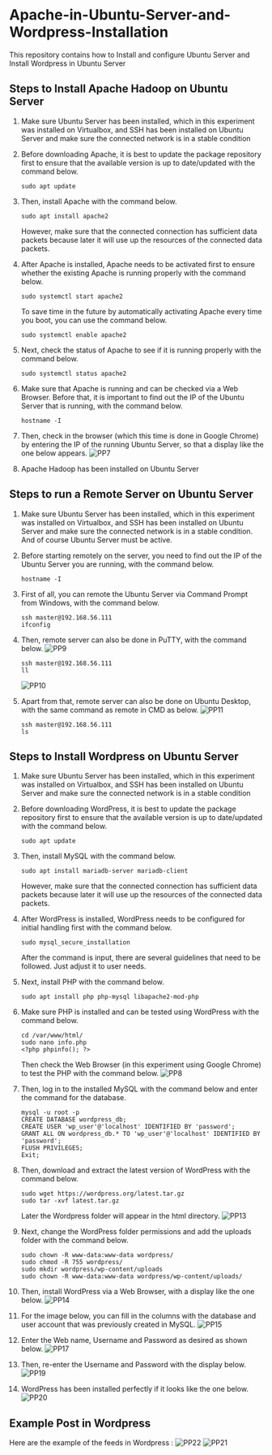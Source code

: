 # Apache-in-Ubuntu-Server-and-Wordpress-Installation
This repository contains how to Install and configure Ubuntu Server and Install Wordpress in Ubuntu Server

## Steps to Install Apache Hadoop on Ubuntu Server
1. Make sure Ubuntu Server has been installed, which in this experiment was installed on Virtualbox, and SSH has been installed on Ubuntu Server and make sure the connected network is in a stable condition
2. Before downloading Apache, it is best to update the package repository first to ensure that the available version is up to date/updated with the command below.
	```
	sudo apt update
	```

3. Then, install Apache with the command below.
   	```
	sudo apt install apache2
	```

	However, make sure that the connected connection has sufficient data packets because later it will use up the resources of the connected data packets.
4. After Apache is installed, Apache needs to be activated first to ensure whether the existing Apache is running properly with the command below.
	```
	sudo systemctl start apache2
	```

	To save time in the future by automatically activating Apache every time you boot, you can use the command below.
	```
	sudo systemctl enable apache2
	```
5. Next, check the status of Apache to see if it is running properly with the command below.
	```
	sudo systemctl status apache2
	```
6. Make sure that Apache is running and can be checked via a Web Browser. Before that, it is important to find out the IP of the Ubuntu Server that is running, with the command below.
	```
	hostname -I
	```
7. Then, check in the browser (which this time is done in Google Chrome) by entering the IP of the running Ubuntu Server, so that a display like the one below appears.
	![PP7](https://github.com/ShinnoHonobu/Apache-in-Ubuntu-Server-and-Wordpress-Installation/assets/113822318/577fe4ec-6805-499d-bd67-82bd4c92a83a)

8. Apache Hadoop has been installed on Ubuntu Server

## Steps to run a Remote Server on Ubuntu Server
1. Make sure Ubuntu Server has been installed, which in this experiment was installed on Virtualbox, and SSH has been installed on Ubuntu Server and make sure the connected network is in a stable condition. And of course Ubuntu Server must be active.

2. Before starting remotely on the server, you need to find out the IP of the Ubuntu Server you are running, with the command below.
	```
	hostname -I
	```

3. First of all, you can remote the Ubuntu Server via Command Prompt from Windows, with the command below.
	```
	ssh master@192.168.56.111
	ifconfig
	```

4. Then, remote server can also be done in PuTTY, with the command below.
	![PP9](https://github.com/ShinnoHonobu/Apache-in-Ubuntu-Server-and-Wordpress-Installation/assets/113822318/30eb471b-eb12-49ec-bdeb-d9c17bf02af5)
	```
	ssh master@192.168.56.111
	ll
	```
	![PP10](https://github.com/ShinnoHonobu/Apache-in-Ubuntu-Server-and-Wordpress-Installation/assets/113822318/f018fbaa-7fe3-4f0e-a864-783120b07ca6)

5. Apart from that, remote server can also be done on Ubuntu Desktop, with the same command as remote in CMD as below.
	![PP11](https://github.com/ShinnoHonobu/Apache-in-Ubuntu-Server-and-Wordpress-Installation/assets/113822318/d51fc68f-4ad0-428b-b030-938923f81b58)
	```
	ssh master@192.168.56.111
	ls
	```

## Steps to Install Wordpress on Ubuntu Server
1. Make sure Ubuntu Server has been installed, which in this experiment was installed on Virtualbox, and SSH has been installed on Ubuntu Server and make sure the connected network is in a stable condition

2. Before downloading WordPress, it is best to update the package repository first to ensure that the available version is up to date/updated with the command below.
	```
 	sudo apt update
	```

3. Then, install MySQL with the command below.
	```
  	sudo apt install mariadb-server mariadb-client
	```
	However, make sure that the connected connection has sufficient data packets because later it will use up the resources of the connected data packets.

4. After WordPress is installed, WordPress needs to be configured for initial handling first with the command below.
	```
  	sudo mysql_secure_installation
	```
	After the command is input, there are several guidelines that need to be followed. Just adjust it to user needs.

5. Next, install PHP with the command below.
	```
  	sudo apt install php php-mysql libapache2-mod-php
	```

6. Make sure PHP is installed and can be tested using WordPress with the command below.
	```
  	cd /var/www/html/
	sudo nano info.php
	<?php phpinfo(); ?>
	```
	Then check the Web Browser (in this experiment using Google Chrome) to test the PHP with the command below.
	![PP8](https://github.com/ShinnoHonobu/Apache-in-Ubuntu-Server-and-Wordpress-Installation/assets/113822318/73433204-5b17-4d26-ace6-c9c75009b534)

7. Then, log in to the installed MySQL with the command below and enter the command for the database.
	```
	mysql -u root -p
 	CREATE DATABASE wordpress_db;
 	CREATE USER 'wp_user'@'localhost' IDENTIFIED BY 'password';
	GRANT ALL ON wordpress_db.* TO 'wp_user'@'localhost' IDENTIFIED BY 'password';
	FLUSH PRIVILEGES;
 	Exit;
	```

8. Then, download and extract the latest version of WordPress with the command below.
	```
	sudo wget https://wordpress.org/latest.tar.gz
	sudo tar -xvf latest.tar.gz
	```
	Later the Wordpress folder will appear in the html directory.
	![PP13](https://github.com/ShinnoHonobu/Apache-in-Ubuntu-Server-and-Wordpress-Installation/assets/113822318/06601556-94bf-4cd2-b5bd-a7306af44d4b)

9. Next, change the WordPress folder permissions and add the uploads folder with the command below.
	```
 	sudo chown -R www-data:www-data wordpress/
 	sudo chmod -R 755 wordpress/
	sudo mkdir wordpress/wp-content/uploads
 	sudo chown -R www-data:www-data wordpress/wp-content/uploads/
	```
10. Then, install WordPress via a Web Browser, with a display like the one below.
	![PP14](https://github.com/ShinnoHonobu/Apache-in-Ubuntu-Server-and-Wordpress-Installation/assets/113822318/0a0e04b5-0425-4362-bc8f-59dfc9589ab9)

11. For the image below, you can fill in the columns with the database and user account that was previously created in MySQL.
	![PP15](https://github.com/ShinnoHonobu/Apache-in-Ubuntu-Server-and-Wordpress-Installation/assets/113822318/aaf89208-0fc1-4e75-90d8-fe7e30dc129b)

12. Enter the Web name, Username and Password as desired as shown below.
	![PP17](https://github.com/ShinnoHonobu/Apache-in-Ubuntu-Server-and-Wordpress-Installation/assets/113822318/a128357f-ffb3-4c3e-b8c2-92dfbd8e6295)

13. Then, re-enter the Username and Password with the display below.
	![PP19](https://github.com/ShinnoHonobu/Apache-in-Ubuntu-Server-and-Wordpress-Installation/assets/113822318/3e70d77a-b520-4757-856b-72a895e29f64)

14. WordPress has been installed perfectly if it looks like the one below.
	![PP20](https://github.com/ShinnoHonobu/Apache-in-Ubuntu-Server-and-Wordpress-Installation/assets/113822318/62b0f317-9f92-49e2-861a-fcc99904967c)

## Example Post in Wordpress
Here are the example of the feeds in Wordpress : 
	![PP22](https://github.com/ShinnoHonobu/Apache-in-Ubuntu-Server-and-Wordpress-Installation/assets/113822318/75b46a05-2122-453c-b587-ac2fca13772a)
	![PP21](https://github.com/ShinnoHonobu/Apache-in-Ubuntu-Server-and-Wordpress-Installation/assets/113822318/d0d174e2-f19c-47fd-840d-157b665b01b2)

